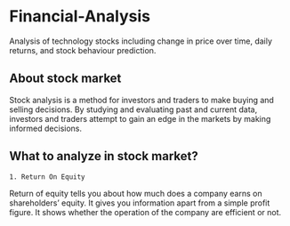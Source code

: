 # Financial-Analysis

 Analysis of technology stocks including change in price over time, daily returns, and stock behaviour prediction.

## About stock market

Stock analysis is a method for investors and traders to make buying and selling decisions. By studying and evaluating past and current data, investors and traders attempt to gain an edge in the markets by making informed decisions.

## What to analyze in stock market?
`1. Return On Equity`

Return of equity tells you about how much does a company earns on shareholders’ equity. It gives you information apart from a simple profit figure. It shows whether the operation of the company are efficient or not.
